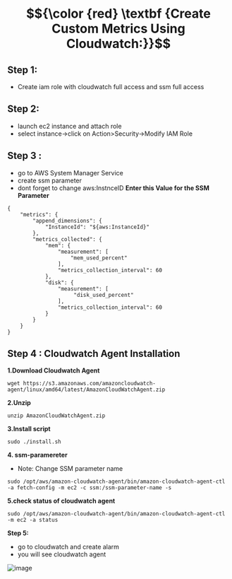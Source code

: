 # $${\color {red} \textbf {Create Custom Metrics Using Cloudwatch:}}$$

 ## Step 1: 
- Create iam role with cloudwatch full access and ssm full access
   

## Step 2:
- launch ec2 instance and  attach  role
- select instance->click on Action>Security->Modify IAM Role

## Step 3 :
- go to AWS System Manager Service
- create ssm parameter
- dont forget to change aws:InstnceID
**Enter this Value for the SSM Parameter**

````
{
	"metrics": {
		"append_dimensions": {
			"InstanceId": "${aws:InstanceId}"
		},
		"metrics_collected": {
			"mem": {
				"measurement": [
					"mem_used_percent"
				],
				"metrics_collection_interval": 60
			},
            "disk": {
				"measurement": [
                     "disk_used_percent"
				],
				"metrics_collection_interval": 60
			}
		}
	}
}
````


## Step 4 : Cloudwatch Agent Installation

**1.Download Cloudwatch Agent**
````
wget https://s3.amazonaws.com/amazoncloudwatch-agent/linux/amd64/latest/AmazonCloudWatchAgent.zip
````

**2.Unzip**
````
unzip AmazonCloudWatchAgent.zip
````

**3.Install script**
````
sudo ./install.sh
````

**4. ssm-paramereter**
- Note: Change SSM parameter name
````
sudo /opt/aws/amazon-cloudwatch-agent/bin/amazon-cloudwatch-agent-ctl -a fetch-config -m ec2 -c ssm:/ssm-parameter-name -s
````


**5.check status of cloudwatch agent**
````
sudo /opt/aws/amazon-cloudwatch-agent/bin/amazon-cloudwatch-agent-ctl -m ec2 -a status
````

**Step 5:**

- go to cloudwatch and create alarm 
- you will see cloudwatch agent

![image](https://github.com/user-attachments/assets/e240a4b5-7b75-4e5d-83f2-e1632151c585)

